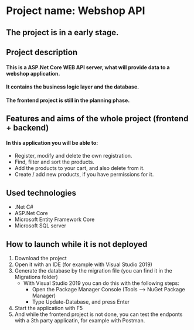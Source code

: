 # Project name: Webshop API

## The project is in a early stage.

## Project description
#### This is a ASP.Net Core WEB API server, what will provide data to a webshop application.
#### It contains the business logic layer and the database.
#### The frontend project is still in the planning phase.

## Features and aims of the whole project (frontend + backend)
#### In this application you will be able to:
- Register, modify and delete the own registration.
- Find, filter and sort the products.
- Add the products to your cart, and also delete from it.
- Create / add new products, if you have permissions for it.

## Used technologies
- .Net C#
- ASP.Net Core
- Microsoft Entity Framework Core
- Microsoft SQL server

## How to launch while it is not deployed
1. Download the project
2. Open it with an IDE (for example with Visual Studio 2019)
3. Generate the database by the migration file (you can find it in the Migrations folder)
   - With Visual Studio 2019 you can do this with the following steps:
     - Open the Package Manager Console (Tools --> NuGet Package Manager)
     - Type Update-Database, and press Enter
4. Start the application with F5
5. And while the frontend project is not done, you can test the endponts with a 3th party applicatin, for example with Postman.
